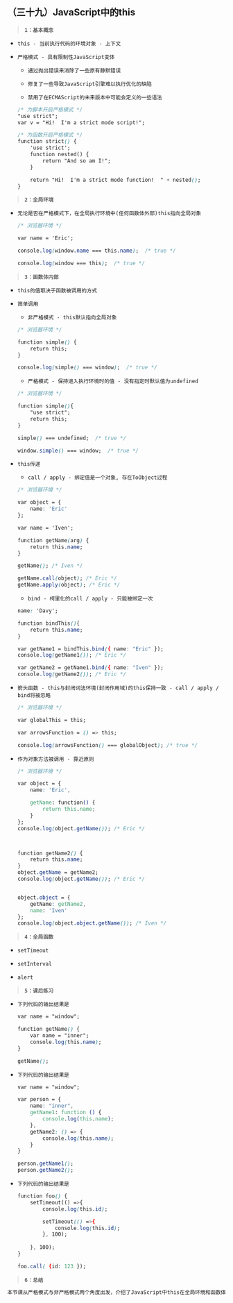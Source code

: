 ##  （三十九）JavaScript中的this

> **`1：基本概念`**

- `this - 当前执行代码的环境对象 - 上下文`

- `严格模式 - 具有限制性JavaScript变体`
    - `通过抛出错误来消除了一些原有静默错误`

    - `修复了一些导致JavaScript引擎难以执行优化的缺陷`

    - `禁用了在ECMAScript的未来版本中可能会定义的一些语法`

    ```css
    /* 为脚本开启严格模式 */
    "use strict";
    var v = "Hi!  I'm a strict mode script!";

    /* 为函数开启严格模式 */
    function strict() {
        'use strict';
        function nested() { 
            return "And so am I!"; 
        }

        return "Hi!  I'm a strict mode function!  " + nested();
    }
    ```
> **`2：全局环境`**
- `无论是否在严格模式下，在全局执行环境中(任何函数体外部)this指向全局对象`

    ```css
    /* 浏览器环境 */

    var name = 'Eric';

    console.log(window.name === this.name);  /* true */

    console.log(window === this);  /* true */
    ```
> **`3：函数体内部`**
- `this的值取决于函数被调用的方式`

- `简单调用`

    - `非严格模式 - this默认指向全局对象`
    ```css
    /* 浏览器环境 */

    function simple() {
        return this;
    }

    console.log(simple() === window);  /* true */
    ```
    - `严格模式 - 保持进入执行环境时的值 - 没有指定时默认值为undefined`
    ```css
    /* 浏览器环境 */

    function simple(){
        "use strict";
        return this;
    }

    simple() === undefined;  /* true */

    window.simple() === window;  /* true */
    ```

- `this传递`
    - `call / apply - 绑定值是一个对象, 存在ToObject过程`
    ```css
    /* 浏览器环境 */

    var object = {
        name: 'Eric'
    };

    var name = 'Iven';

    function getName(arg) {
        return this.name;
    }

    getName(); /* Iven */

    getName.call(object); /* Eric */
    getName.apply(object); /* Eric */
    ```

    - `bind - 柯里化的call / apply - 只能被绑定一次`
    ```css
    name: 'Davy';

    function bindThis(){
        return this.name;
    }

    var getName1 = bindThis.bind({ name: "Eric" });
    console.log(getName1()); /* Eric */

    var getName2 = getName1.bind({ name: "Iven" });
    console.log(getName2()); /* Eric */
    ```

- `箭头函数 - this与封闭词法环境(封闭作用域)的this保持一致 - call / apply / bind将被忽略`

    ```css
    /* 浏览器环境 */

    var globalThis = this;

    var arrowsFunction = () => this;
    
    console.log(arrowsFunction() === globalObject); /* true */
    ```

- `作为对象方法被调用 - 靠近原则`
    ```css
    /* 浏览器环境 */

    var object = {
        name: 'Eric',

        getName: function() {
            return this.name;
        }
    };
    console.log(object.getName()); /* Eric */



    function getName2() {
        return this.name;
    }
    object.getName = getName2;
    console.log(object.getName()); /* Eric */


    object.object = {
        getName: getName2,
        name: 'Iven'
    };
    console.log(object.object.getName()); /* Iven */
    ```
> **`4：全局函数`**
- `setTimeout`

- `setInterval`

- `alert`

> **`5：课后练习`**
- `下列代码的输出结果是`
    ```css
    var name = "window";

    function getName() {
        var name = "inner";
        console.log(this.name);
    }

    getName();
    ```

- `下列代码的输出结果是`
    ```css
    var name = "window";

    var person = {
        name: "inner",
        getName1: function () {
            console.log(this.name);
        },
        getName2: () => {
            console.log(this.name);
        }
    }

    person.getName1();
    person.getName2();
    ```

- `下列代码的输出结果是`
    ```css
    function foo() {
        setTimeout(() =>{
            console.log(this.id);

            setTimeout(() =>{
                console.log(this.id);
            }, 100);
            
        }, 100);
    }

    foo.call( {id: 123 });
    ```

> **`6：总结`**
```css
本节课从严格模式与非严格模式两个角度出发，介绍了JavaScript中this在全局环境和函数体内部的指向
```